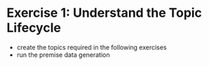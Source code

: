 # Exercise 1: Understand the Topic Lifecycle

 - create the topics required in the following exercises
 - run the premise data generation